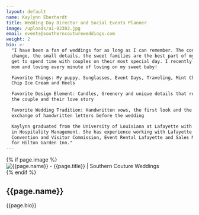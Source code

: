```yaml
---
layout: default
name: Kaylynn Eberhardt
title: Wedding Day Director and Social Events Planner
image: /uploads/a1-02302.jpg
email: events@southerncoutureweddings.com
weight: 2
bio: >-
  "I have been a fan of weddings for as long as I can remember. The constant
  change, the small details, the sweet families are the best part of my job. I
  get to spend time with couples on their most special day. I recently became a
  mom and loving every minute of loving on my sweet baby!

  Favorite Things: My puppy, Sunglasses, Event Days, Traveling, Mint Chocolate
  Chip Ice Cream and Heels

  Favorite Design Element: Candles, Greenery and unique details that represent
  the couple and their love story

  Favorite Wedding Tradition: Handwritten vows, the first look and the couples
  exchange of handwritten letters before the wedding

  Kaylynn graduated from the University of Louisiana at Lafayette with a degree
  in Hospitality Management. She has experience working with Lafayette
  Convention and Visitor Commission, Event Rental Lafayette and Sales Manager
  for Hilton Garden Inn."
---
```

<section class="py-5">
    <div class="container">
        <div class="row">
            <!-- content -->
            {% if page.image %}
            <div class="col-md-4">
              <img src="{{page.image}}" class="img-fluid" alt="{{page.name}} - {{page.title}} | Southern Couture Weddings "/>
            </div>
            {% endif %}
            <div class="col-lg-8">
                <h2>{{page.name}}</h2>
                <div class="pb-5">
                  {{page.bio}}
                </div>
            </div>
        </div>
    </div>
</section>

